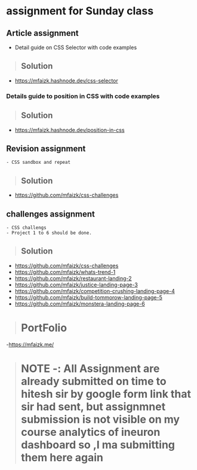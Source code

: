 # assignment for Sunday class

## Article assignment

- Detail guide on CSS Selector with code examples

> ## Solution

- https://mfaizk.hashnode.dev/css-selector

### Details guide to position in CSS with code examples

> ## Solution

- https://mfaizk.hashnode.dev/position-in-css

## Revision assignment

    - CSS sandbox and repeat

> ## Solution

- https://github.com/mfaizk/css-challenges

## challenges assignment

    - CSS challengs
    - Project 1 to 6 should be done.

> ## Solution

- https://github.com/mfaizk/css-challenges
- https://github.com/mfaizk/whats-trend-1
- https://github.com/mfaizk/restaurant-landing-2
- https://github.com/mfaizk/justice-landing-page-3
- https://github.com/mfaizk/competition-crushing-landing-page-4
- https://github.com/mfaizk/build-tommorow-landing-page-5
- https://github.com/mfaizk/monstera-landing-page-6

> # PortFolio

-https://mfaizk.me/

> # NOTE -: All Assignment are already submitted on time to hitesh sir by google form link that sir had sent, but assignmnet submission is not visible on my course analytics of ineuron dashboard so ,I ma submitting them here again
